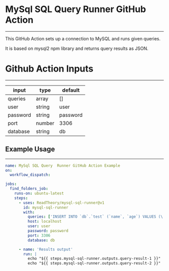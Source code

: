 # MySql SQL Query  Runner GitHub Action

---

This GitHub Action sets up a connection to MySQL and runs given queries.

It is based on mysql2 npm library and returns query results as JSON.

# Github Action Inputs

---

| input   | type   | default |
|---------|--------|---------|
| queries | array  | []      |
| user    | string | user    |
| password    | string | password    |
| port    | number | 3306    |
| database    | string | db    |


## Example Usage

---

```yaml
name: MySql SQL Query  Runner GitHub Action Example
on:
  workflow_dispatch:

jobs:
  find_folders_job:
    runs-on: ubuntu-latest
    steps:
      - uses: ReadTheory/mysql-sql-runner@v1
        id: mysql-sql-runner
        with:
          queries: ['INSERT INTO `db`.`test` (`name`, `age`) VALUES (\'fdsfd\', 3);','UPDATE `db`.`test` SET `name`=\'123\' WHERE  `name`=\'k\' AND `age`=3 LIMIT 1;']
          host: localhost
          user: user
          password: password
          port: 3306
          database: db

      - name: 'Results output'
        run: |
          echo "${{ steps.mysql-sql-runner.outputs.query-result-1 }}"
          echo "${{ steps.mysql-sql-runner.outputs.query-result-2 }}"
```
